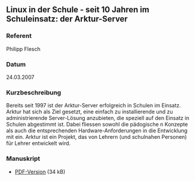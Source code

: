 ## Linux in der Schule - seit 10 Jahren im Schuleinsatz: der Arktur-Server

### Referent
Philipp Flesch

### Datum
24.03.2007

### Kurzbeschreibung
Bereits seit 1997 ist der Arktur-Server erfolgreich in Schulen im Einsatz.
Arktur hat sich als Ziel gesetzt, eine einfach zu installierende und zu
administrierende Server-Lösung anzubieten, die speziell auf den Einsatz in
Schulen abgestimmt ist. Dabei fliessen sowohl die pädogische n Konzepte als
auch die entsprechenden Hardware-Anforderungen in die Entwicklung mit ein.
Arktur ist ein Projekt, das von Lehrern (und schulnahen Personen) für Lehrer
entwickelt wird.

### Manuskript

* [PDF-Version](/download/Vortraege/Arktur.pdf) (34 kB)
